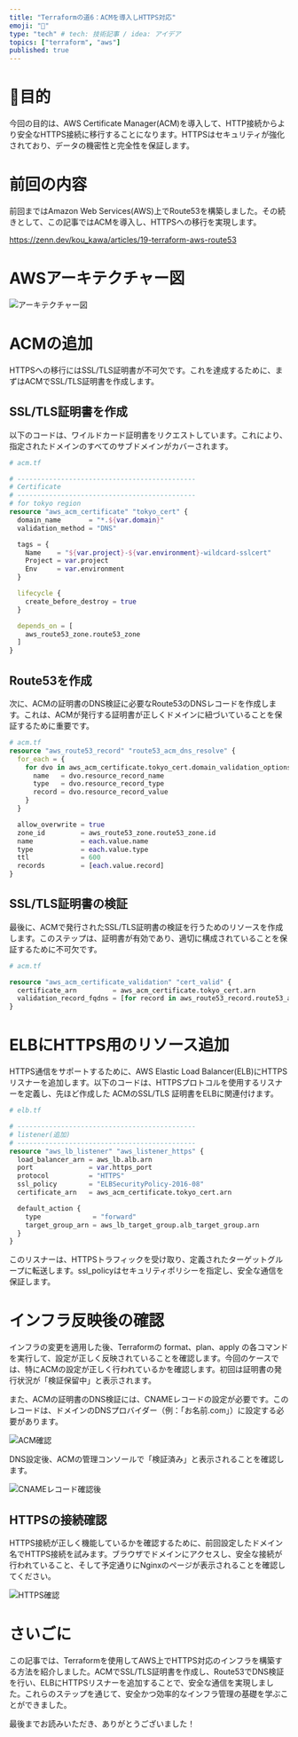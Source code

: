 ```yaml
---
title: "Terraformの道6：ACMを導入しHTTPS対応"
emoji: "📜"
type: "tech" # tech: 技術記事 / idea: アイデア
topics: ["terraform", "aws"]
published: true
---
```


# 🎯目的

今回の目的は、AWS Certificate Manager(ACM)を導入して、HTTP接続からより安全なHTTPS接続に移行することになります。HTTPSはセキュリティが強化されており、データの機密性と完全性を保証します。

# 前回の内容

前回まではAmazon Web Services(AWS)上でRoute53を構築しました。その続きとして、この記事ではACMを導入し、HTTPSへの移行を実現します。

https://zenn.dev/kou_kawa/articles/19-terraform-aws-route53

# AWSアーキテクチャー図

![アーキテクチャー図](https://storage.googleapis.com/zenn-user-upload/cc6fc8fa7944-20240122.png)

# ACMの追加

HTTPSへの移行にはSSL/TLS証明書が不可欠です。これを達成するために、まずはACMでSSL/TLS証明書を作成します。

## SSL/TLS証明書を作成

以下のコードは、ワイルドカード証明書をリクエストしています。これにより、指定されたドメインのすべてのサブドメインがカバーされます。

```tf
# acm.tf

# ---------------------------------------------
# Certificate
# ---------------------------------------------
# for tokyo region
resource "aws_acm_certificate" "tokyo_cert" {
  domain_name       = "*.${var.domain}"
  validation_method = "DNS"

  tags = {
    Name    = "${var.project}-${var.environment}-wildcard-sslcert"
    Project = var.project
    Env     = var.environment
  }

  lifecycle {
    create_before_destroy = true
  }

  depends_on = [
    aws_route53_zone.route53_zone
  ]
}
```

## Route53を作成

次に、ACMの証明書のDNS検証に必要なRoute53のDNSレコードを作成します。これは、ACMが発行する証明書が正しくドメインに紐づいていることを保証するために重要です。

```tf
# acm.tf
resource "aws_route53_record" "route53_acm_dns_resolve" {
  for_each = {
    for dvo in aws_acm_certificate.tokyo_cert.domain_validation_options : dvo.domain_name => {
      name   = dvo.resource_record_name
      type   = dvo.resource_record_type
      record = dvo.resource_record_value
    }
  }

  allow_overwrite = true
  zone_id         = aws_route53_zone.route53_zone.id
  name            = each.value.name
  type            = each.value.type
  ttl             = 600
  records         = [each.value.record]
}
```

## SSL/TLS証明書の検証

最後に、ACMで発行されたSSL/TLS証明書の検証を行うためのリソースを作成します。このステップは、証明書が有効であり、適切に構成されていることを保証するために不可欠です。

```tf
# acm.tf

resource "aws_acm_certificate_validation" "cert_valid" {
  certificate_arn         = aws_acm_certificate.tokyo_cert.arn
  validation_record_fqdns = [for record in aws_route53_record.route53_acm_dns_resolve : record.fqdn]
}
```

# ELBにHTTPS用のリソース追加

HTTPS通信をサポートするために、AWS Elastic Load Balancer(ELB)にHTTPSリスナーを追加します。以下のコードは、HTTPSプロトコルを使用するリスナーを定義し、先ほど作成した ACMのSSL/TLS 証明書をELBに関連付けます。

```tf
# elb.tf

# ---------------------------------------------
# listener(追加)
# ---------------------------------------------
resource "aws_lb_listener" "aws_listener_https" {
  load_balancer_arn = aws_lb.alb.arn
  port              = var.https_port
  protocol          = "HTTPS"
  ssl_policy        = "ELBSecurityPolicy-2016-08"
  certificate_arn   = aws_acm_certificate.tokyo_cert.arn

  default_action {
    type             = "forward"
    target_group_arn = aws_lb_target_group.alb_target_group.arn
  }
}
```

このリスナーは、HTTPSトラフィックを受け取り、定義されたターゲットグループに転送します。ssl_policyはセキュリティポリシーを指定し、安全な通信を保証します。

# インフラ反映後の確認

インフラの変更を適用した後、Terraformの format、plan、apply の各コマンドを実行して、設定が正しく反映されていることを確認します。今回のケースでは、特にACMの設定が正しく行われているかを確認します。初回は証明書の発行状況が「検証保留中」と表示されます。

また、ACMの証明書のDNS検証には、CNAMEレコードの設定が必要です。このレコードは、ドメインのDNSプロバイダー（例：「お名前.com」）に設定する必要があります。

![ACM確認](https://storage.googleapis.com/zenn-user-upload/9fd0adcd8c87-20240114.png)

DNS設定後、ACMの管理コンソールで「検証済み」と表示されることを確認します。

![CNAMEレコード確認後](https://storage.googleapis.com/zenn-user-upload/043f096f8948-20240114.png)

## HTTPSの接続確認

HTTPS接続が正しく機能しているかを確認するために、前回設定したドメイン名でHTTPS接続を試みます。ブラウザでドメインにアクセスし、安全な接続が行われていること、そして予定通りにNginxのページが表示されることを確認してください。

![HTTPS確認](https://storage.googleapis.com/zenn-user-upload/f36185c0dced-20240114.png)

# さいごに

この記事では、Terraformを使用してAWS上でHTTPS対応のインフラを構築する方法を紹介しました。ACMでSSL/TLS証明書を作成し、Route53でDNS検証を行い、ELBにHTTPSリスナーを追加することで、安全な通信を実現しました。これらのステップを通じて、安全かつ効率的なインフラ管理の基礎を学ぶことができました。

最後までお読みいただき、ありがとうございました！
